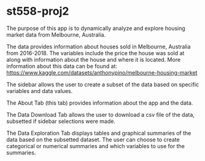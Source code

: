 # st558-proj2

The purpose of this app is to dynamically analyze and explore housing market data from Melbourne, Australia.

The data provides information about houses sold in Melbourne, Australia from 2016-2018. The variables include the price the house was sold at along with information about the house and where it is located. More information about this data can be found at:
https://www.kaggle.com/datasets/anthonypino/melbourne-housing-market

The sidebar allows the user to create a subset of the data based on specific variables and data values.

The About Tab (this tab) provides information about the app and the data.

The Data Download Tab allows the user to download a csv file of the data, subsetted if sidebar selections were made.

The Data Exploration Tab displays tables and graphical summaries of the data based on the subsetted dataset. The user can choose to create categorical or numerical summaries and which variables to use for the summaries.